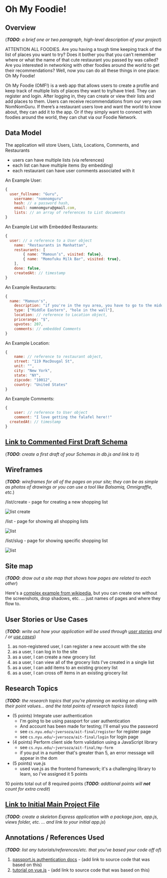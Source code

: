 # Oh My Foodie! 

## Overview

(___TODO__: a brief one or two paragraph, high-level description of your project_)

ATTENTION ALL FOODIES. Are you having a tough time keeping track of the list of places you want to try? Does it bother you that you can’t remember where or what the name of that cute restaurant you passed by was called? Are you interested in networking with other foodies around the world to get their recommendations? Well, now you can do all these things in one place: Oh My Foodie!

Oh My Foodie (OMF!) is a web app that allows users to create a profile and keep track of multiple lists of places they want to try/have tried. They can register and login. After logging in, they can create or view their lists and add places to them. Users can receive recommendations from our very own NomNomGuru. If there’s a restaurant users love and want the world to know about, they can add it to the app. Or if they simply want to connect with foodies around the world, they can chat via our Foodie Network. 


## Data Model

The application will store Users, Lists, Locations, Comments, and Restaurants

* users can have multiple lists (via references)
* each list can have multiple items (by embedding)
* each restaurant can have user comments associated with it


An Example User:

```javascript
{
  user_fullname: "Guru",
	username: "nomnomguru"
	hash: // a password hash,
	email: nomnomguru@gmail.com,
	lists: // an array of references to List documents
}
```

An Example List with Embedded Restaurants:

```javascript
{
  user: // a reference to a User object
	name: "Restaurants in Manhattan",
	restaurants: [
		{ name: "Mamoun’s", visited: false},
		{ name: "Momofuku Milk Bar", visited: true},
	],
	done: false,
	createdAt: // timestamp
}
```
An Example Restaurants:

```javascript
{
  name: "Mamoun's",
	description: "if you're in the nyu area, you have to go to the middle eastern inspired hole in the wall",
	type: ["Middle Eastern", "hole in the wall"],
	location: // reference to Location object,
	pricerange: "$",
	upvotes: 207,
	comments: // embedded Comments
}
```
An Example Location:

```javascript
{
	name: // reference to restaurant object,
	street: "119 MacDougal St",
	unit: "",
	city: "New York",
	state: "NY",
	zipcode: "10012",
	country: "United States"
}
```
An Example Comments:

```javascript
{
	user: // reference to User object
	comment: "I love getting the falafel here!!"
  createdAt: // timestamp
}
```


## [Link to Commented First Draft Schema](db.js) 

(___TODO__: create a first draft of your Schemas in db.js and link to it_)

## Wireframes

(___TODO__: wireframes for all of the pages on your site; they can be as simple as photos of drawings or you can use a tool like Balsamiq, Omnigraffle, etc._)

/list/create - page for creating a new shopping list

![list create](documentation/list-create.png)

/list - page for showing all shopping lists

![list](documentation/list.png)

/list/slug - page for showing specific shopping list

![list](documentation/list-slug.png)

## Site map

(___TODO__: draw out a site map that shows how pages are related to each other_)

Here's a [complex example from wikipedia](https://upload.wikimedia.org/wikipedia/commons/2/20/Sitemap_google.jpg), but you can create one without the screenshots, drop shadows, etc. ... just names of pages and where they flow to.

## User Stories or Use Cases

(___TODO__: write out how your application will be used through [user stories](http://en.wikipedia.org/wiki/User_story#Format) and / or [use cases](https://www.mongodb.com/download-center?jmp=docs&_ga=1.47552679.1838903181.1489282706#previous)_)

1. as non-registered user, I can register a new account with the site
2. as a user, I can log in to the site
3. as a user, I can create a new grocery list
4. as a user, I can view all of the grocery lists I've created in a single list
5. as a user, I can add items to an existing grocery list
6. as a user, I can cross off items in an existing grocery list

## Research Topics

(___TODO__: the research topics that you're planning on working on along with their point values... and the total points of research topics listed_)

* (5 points) Integrate user authentication
    * I'm going to be using passport for user authentication
    * And account has been made for testing; I'll email you the password
    * see <code>cs.nyu.edu/~jversoza/ait-final/register</code> for register page
    * see <code>cs.nyu.edu/~jversoza/ait-final/login</code> for login page
* (4 points) Perform client side form validation using a JavaScript library
    * see <code>cs.nyu.edu/~jversoza/ait-final/my-form</code>
    * if you put in a number that's greater than 5, an error message will appear in the dom
* (5 points) vue.js
    * used vue.js as the frontend framework; it's a challenging library to learn, so I've assigned it 5 points

10 points total out of 8 required points (___TODO__: addtional points will __not__ count for extra credit_)


## [Link to Initial Main Project File](app.js) 

(___TODO__: create a skeleton Express application with a package.json, app.js, views folder, etc. ... and link to your initial app.js_)

## Annotations / References Used

(___TODO__: list any tutorials/references/etc. that you've based your code off of_)

1. [passport.js authentication docs](http://passportjs.org/docs) - (add link to source code that was based on this)
2. [tutorial on vue.js](https://vuejs.org/v2/guide/) - (add link to source code that was based on this)
